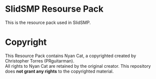 # SlidSMP Resourse Pack
This is the resource pack used in SlidSMP.
# Copyright
This Resource Pack contains Nyan Cat, a copyrighted created by Christopher Torres (PRguitarman).  
All rights to Nyan Cat are retained by the original creator. This repository does **not grant any rights** to the copyrighted material.
